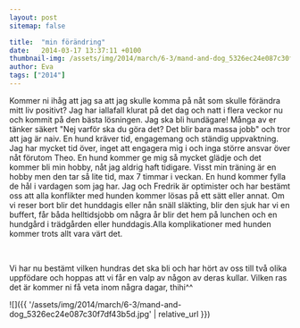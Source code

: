 ```yaml
---
layout: post
sitemap: false

title:  "min förändring"
date:   2014-03-17 13:37:11 +0100
thumbnail-img: /assets/img/2014/march/6-3/mand-and-dog_5326ec24e087c30f7df43b5d.jpg
author: Eva
tags: ["2014"]
---
```


Kommer ni ihåg att jag sa att jag skulle komma på nåt som skulle förändra mitt liv positivt? Jag har iallafall klurat på det dag och natt i flera veckor nu och kommit på den bästa lösningen. Jag ska bli hundägare! Många av er tänker säkert "Nej varför ska du göra det? Det blir bara massa jobb" och tror att jag är naiv. En hund kräver tid, engagemang och ständig uppvaktning. Jag har mycket tid över, inget att engagera mig i och inga större ansvar över nåt förutom Theo. En hund kommer ge mig så mycket glädje och det kommer bli min hobby, nåt jag aldrig haft tidigare. Visst min träning är en hobby men den tar så lite tid, max 7 timmar i veckan. En hund kommer fylla de hål i vardagen som jag har. Jag och Fredrik är optimister och har bestämt oss att alla konflikter med hunden kommer lösas på ett sätt eller annat. Om vi reser bort blir det hunddagis eller nån snäll släkting, blir den sjuk har vi en buffert, får båda helltidsjobb om några år blir det hem på lunchen och en hundgård i trädgården eller hunddagis.Alla komplikationer med hunden kommer trots allt vara värt det.




 




Vi har nu bestämt vilken hundras det ska bli och har hört av oss till två olika uppfödare och hoppas att vi får en valp av någon av deras kullar. Vilken ras det är kommer ni få veta inom några dagar, thihi^^

![]({{ '/assets/img/2014/march/6-3/mand-and-dog_5326ec24e087c30f7df43b5d.jpg'  | relative_url }})

